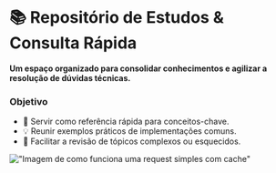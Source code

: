 # 📚 Repositório de Estudos & Consulta Rápida
 **Um espaço organizado para consolidar conhecimentos e agilizar a resolução de dúvidas técnicas.**

### **Objetivo**  
- 🎯 Servir como referência rápida para conceitos-chave.  
- 💡 Reunir exemplos práticos de implementações comuns.  
- 🔄 Facilitar a revisão de tópicos complexos ou esquecidos.  

!["Imagem de como funciona uma request simples com cache"](https://github.com/user-attachments/assets/6aeadfeb-aaca-41f0-b42f-3e236af0da02)
